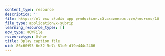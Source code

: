 ```yaml
---
content_type: resource
description: ''
file: https://ol-ocw-studio-app-production.s3.amazonaws.com/courses/18-02-multivariable-calculus-fall-2007/86c609956e325e7481c0d19e444c2406_BChhAS1sFvA.vtt
file_type: application/x-subrip
learning_resource_types: []
ocw_type: OCWFile
resourcetype: Other
title: 3play caption file
uid: 86c60995-6e32-5e74-81c0-d19e444c2406
---
```

